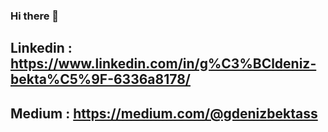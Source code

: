 ### Hi there 👋

## Linkedin : https://www.linkedin.com/in/g%C3%BCldeniz-bekta%C5%9F-6336a8178/

## Medium : https://medium.com/@gdenizbektass

<!--
**GuldenizBektas/GuldenizBektas** is a ✨ _special_ ✨ repository because its `README.md` (this file) appears on your GitHub profile.

Here are some ideas to get you started:

- 🔭 I’m currently working on ...
- 🌱 I’m currently learning ...
- 👯 I’m looking to collaborate on ...
- 🤔 I’m looking for help with ...
- 💬 Ask me about ...
- 📫 How to reach me: ...
- 😄 Pronouns: ...
- ⚡ Fun fact: ...
-->
